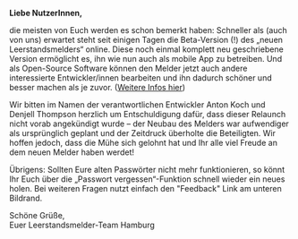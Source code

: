 **Liebe NutzerInnen,**

die meisten von Euch werden es schon bemerkt haben: Schneller als (auch von uns) erwartet steht seit einigen Tagen die Beta-Version (!) des „neuen Leerstandsmelders“ online. Diese noch einmal komplett neu geschriebene Version ermöglicht es, ihn wie nun auch als mobile App zu betreiben. Und als Open-Source Software können den Melder jetzt auch andere interessierte Entwickler/innen bearbeiten und ihn dadurch schöner und besser machen als je zuvor. ([Weitere Infos hier](https://www.leerstandsmelder.de/posts/der-neue-leerstandsmelder)) 

Wir bitten im Namen der verantwortlichen Entwickler Anton Koch und Denjell Thompson herzlich um Entschuldigung dafür, dass dieser Relaunch nicht vorab angekündigt wurde – der Neubau des Melders war aufwendiger als ursprünglich geplant und der Zeitdruck überholte die Beteiligten. Wir hoffen jedoch, dass die Mühe sich gelohnt hat und Ihr alle viel Freude an dem neuen Melder haben werdet! 

Übrigens: Sollten Eure alten Passwörter nicht mehr funktionieren, so könnt Ihr Euch über die „Passwort vergessen“-Funktion schnell wieder ein neues holen. Bei weiteren Fragen nutzt einfach den "Feedback" Link am unteren Bildrand.

Schöne Grüße,  
Euer Leerstandsmelder-Team Hamburg
